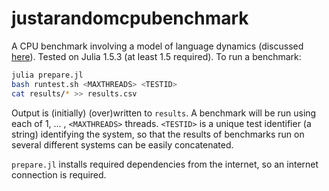 # justarandomcpubenchmark

A CPU benchmark involving a model of language dynamics (discussed [here](FIXME)). Tested on Julia 1.5.3 (at least 1.5 required). To run a benchmark:

```bash
julia prepare.jl
bash runtest.sh <MAXTHREADS> <TESTID>
cat results/* >> results.csv
```

Output is (initially) (over)written to `results`. A benchmark will be run using each of 1, ... , `<MAXTHREADS>` threads. `<TESTID>` is a unique test identifier (a string) identifying the system, so that the results of benchmarks run on several different systems can be easily concatenated.

`prepare.jl` installs required dependencies from the internet, so an internet connection is required.
